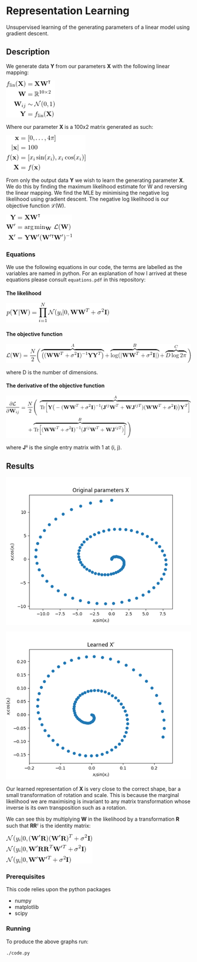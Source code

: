 # Representation Learning

Unsupervised learning of the generating parameters of a linear model using
gradient descent.

## Description

We generate data **Y** from our parameters **X** with the following linear
mapping:

![Data](images/data_eqn.png)

Where our parameter **X** is a 100x2 matrix generated as such:

![Param](images/param_eqn.png)

From only the output data **Y** we wish to learn the generating parameter
**X**. We do this by finding the maximum likelihood estimate for W and
reversing the linear mapping. We find the MLE by minimising the negative log
likelihood using gradient descent. The negative log likelihood is our objective
function &#8466;(W).

![Arg Min](images/arg_min.png)

###  Equations

We use the following equations in our code, the terms are labelled as the
variables are named in python. For an explanation of how I arrived at these
equations please consult `equations.pdf` in this repository:

#### The likelihood

![Likelihood](images/likelihood.png)

#### The objective function

![Objective Function](images/objective_function.png)

where D is the number of dimensions.

#### The derivative of the objective function

![Derivative Objective](images/derivative_objective.png)

where **J**&#8305;&#690; is the single entry matrix with 1 at (i, j).

## Results

![All data sets](images/original.png)

![Subset data sets](images/learned.png)

Our learned representation of **X** is very close to the correct shape, bar a
small transformation of rotation and scale. This is because the marginal
likelihood we are maximising is invariant to any matrix transformation whose
inverse is its own transposition such as a rotation.

We can see this by multiplying **W** in the likelihood by a transformation
**R** such that **RR**&#7488; is the identity matrix:

![Rotation Invariant](images/rotation_invariant.png)

### Prerequisites

This code relies upon the python packages
* numpy
* matplotlib
* scipy

### Running

To produce the above graphs run:

```
./code.py
```
